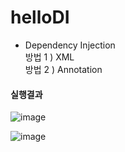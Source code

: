 # helloDI
* Dependency Injection <br/>
방법 1 ) XML <br/>
방법 2 ) Annotation

#### 실행결과
![image](https://user-images.githubusercontent.com/38847677/112706766-d0690600-8ee9-11eb-82c4-a023b3caff89.png)

![image](https://user-images.githubusercontent.com/38847677/112706760-c1825380-8ee9-11eb-9bbd-1303c20a5371.png)
